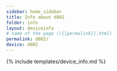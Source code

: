 ```yaml
---
sidebar: home_sidebar
title: Info about d802
folder: info
layout: deviceinfo
# name of the page (/{{permalink}}.html)
permalink: d802/
device: d802
---
```

{% include templates/device_info.md %}
